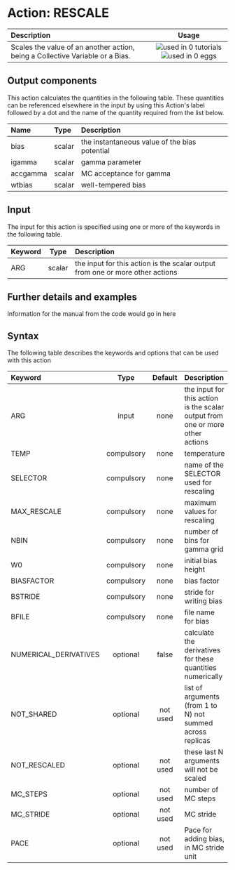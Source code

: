 # Action: RESCALE

| Description    | Usage |
|:--------|:--------:|
| Scales the value of an another action, being a Collective Variable or a Bias. | ![used in 0 tutorials](https://img.shields.io/badge/tutorials-0-red.svg)![used in 0 eggs](https://img.shields.io/badge/nest-0-red.svg) | 

## Output components

This action calculates the quantities in the following table.  These quantities can be referenced elsewhere in the input by using this Action's label followed by a dot and the name of the quantity required from the list below.

| Name | Type | Description |
|:-------|:-----|:-------|
| bias | scalar | the instantaneous value of the bias potential | 
| igamma | scalar | gamma parameter | 
| accgamma | scalar | MC acceptance for gamma | 
| wtbias | scalar | well-tempered bias | 


## Input

The input for this action is specified using one or more of the keywords in the following table.

| Keyword |  Type | Description |
|:--------|:------:|:-----------|
| ARG | scalar | the input for this action is the scalar output from one or more other actions |


## Further details and examples 
Information for the manual from the code would go in here 
## Syntax 
The following table describes the keywords and options that can be used with this action 

| Keyword | Type | Default | Description |
|:-------|:----:|:-------:|:-----------|
| ARG | input | none | the input for this action is the scalar output from one or more other actions |
| TEMP | compulsory | none | temperature |
| SELECTOR | compulsory | none | name of the SELECTOR used for rescaling |
| MAX_RESCALE | compulsory | none | maximum values for rescaling |
| NBIN | compulsory | none | number of bins for gamma grid |
| W0 | compulsory | none | initial bias height |
| BIASFACTOR | compulsory | none | bias factor |
| BSTRIDE | compulsory | none | stride for writing bias |
| BFILE | compulsory | none | file name for bias |
| NUMERICAL_DERIVATIVES | optional | false |  calculate the derivatives for these quantities numerically |
| NOT_SHARED | optional | not used | list of arguments (from 1 to N) not summed across replicas |
| NOT_RESCALED | optional | not used | these last N arguments will not be scaled |
| MC_STEPS | optional | not used | number of MC steps |
| MC_STRIDE | optional | not used | MC stride |
| PACE | optional | not used | Pace for adding bias, in MC stride unit |
